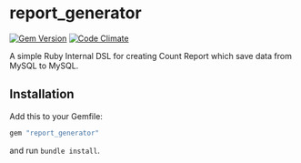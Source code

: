 # report_generator
[![Gem Version](https://badge.fury.io/rb/report_generator.png)](http://badge.fury.io/rb/report_generator)
[![Code Climate](https://codeclimate.com/github/bjevanchiu/report_generator/badges/gpa.svg)](https://codeclimate.com/github/bjevanchiu/report_generator)

A simple Ruby Internal DSL for creating  Count Report which save data from MySQL to MySQL.


## Installation

Add this to your Gemfile:

```ruby
gem "report_generator"
```

and run `bundle install`.
